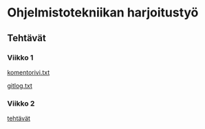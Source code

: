 # Ohjelmistotekniikan harjoitustyö
## Tehtävät
### Viikko 1

[komentorivi.txt](https://github.com/Ronttikasa/ot-harjoitustyo/blob/master/laskarit/viikko1/komentorivi.txt)

[gitlog.txt](https://github.com/Ronttikasa/ot-harjoitustyo/blob/master/laskarit/viikko1/gitlog.txt)

### Viikko 2

[tehtävät](https://github.com/Ronttikasa/ot-harjoitustyo/tree/master/laskarit/viikko2)
